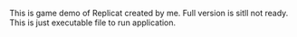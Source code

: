  This is game demo of Replicat created by me. Full version is sitll not ready. This is just executable file to run application.
